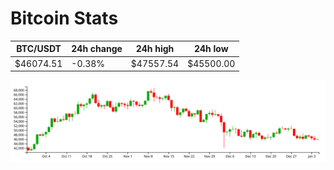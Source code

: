 # Bitcoin Stats

BTC/USDT|24h change|24h high|24h low|
|---|---|---|---|
|$46074.51|-0.38%|$47557.54|$45500.00|

<img src="./chart.svg">
